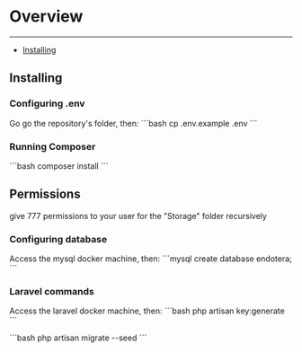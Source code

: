 # Overview

---

- [Installing](#installing)

<a name="installing"></a>
## Installing

### Configuring .env
Go go the repository's folder, then:
´´´bash
cp .env.example .env
´´´

### Running Composer
´´´bash
composer install
´´´

## Permissions
give 777 permissions to your user for the "Storage" folder recursively

### Configuring database
Access the mysql docker machine, then:
´´´mysql
create database endotera;
´´´

### Laravel commands
Access the laravel docker machine, then:
´´´bash
php artisan key:generate
´´´

´´´bash
php artisan migrate --seed
´´´
